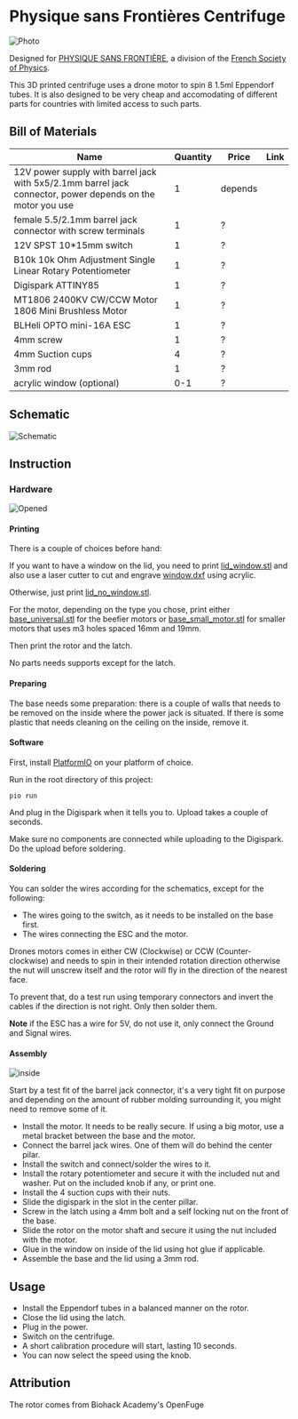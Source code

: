 # Physique sans Frontières Centrifuge

![Photo](doc/main.jpg)

Designed for [PHYSIQUE SANS FRONTIÈRE](https://www.sfpnet.fr/commission/physique-sans-frontiere), a division of the [French Society of Physics](https://www.sfpnet.fr).

This 3D printed centrifuge uses a drone motor to spin 8 1.5ml Eppendorf tubes. It is also designed to be very cheap and accomodating of different parts for countries with limited access to such parts.

## Bill of Materials

| Name | Quantity | Price | Link |
|------|----------|-------|------|
| 12V power supply with barrel jack with 5x5/2.1mm barrel jack connector, power depends on the motor you use | 1 | depends | |
| female 5.5/2.1mm barrel jack connector with screw terminals | 1 | ? | |
| 12V SPST 10*15mm switch | 1 | ? | |
| B10k 10k Ohm Adjustment Single Linear Rotary Potentiometer | 1 | ? | |
| Digispark ATTINY85 | 1 | ? | |
| MT1806 2400KV CW/CCW Motor 1806 Mini Brushless Motor | 1 | ? | |
| BLHeli OPTO mini-16A ESC | 1 | ? | |
| 4mm screw | 1 | ? | |
| 4mm Suction cups | 4 | ? | |
| 3mm rod | 1 | ? | |
| acrylic window (optional) | 0-1 | ? | |

## Schematic

![Schematic](doc/schematic.png)

## Instruction

### Hardware

![Opened](doc/open.jpg)

#### Printing

There is a couple of choices before hand:

If you want to have a window on the lid, you need to print [lid_window.stl](stl/lid_window.stl) and also use a laser cutter to cut and engrave [window.dxf](dxf/window.dxf) using acrylic.

Otherwise, just print [lid_no_window.stl](lid_no_window.stl).

For the motor, depending on the type you chose, print either [base_universal.stl](stl/base_universal.stl) for the beefier motors or [base_small_motor.stl](stl/base_small_motor.stl) for smaller motors that uses m3 holes spaced 16mm and 19mm.

Then print the rotor and the latch.

No parts needs supports except for the latch.

#### Preparing

The base needs some preparation: there is a couple of walls that needs to be removed on the inside where the power jack is situated. If there is some plastic that needs cleaning on the ceiling on the inside, remove it.

#### Software 

First, install [PlatformIO](http://platformio.org) on your platform of choice.

Run in the root directory of this project:

    pio run

And plug in the Digispark when it tells you to. Upload takes a couple of seconds.

Make sure no components are connected while uploading to the Digispark. Do the upload before soldering.

#### Soldering

You can solder the wires according for the schematics, except for the following:

 * The wires going to the switch, as it needs to be installed on the base first.
 * The wires connecting the ESC and the motor.

Drones motors comes in either CW (Clockwise) or CCW (Counter-clockwise) and needs to spin in their intended rotation direction otherwise the nut will unscrew itself and the rotor will fly in the direction of the nearest face.

To prevent that, do a test run using temporary connectors and invert the cables if the direction is not right. Only then solder them.

**Note** if the ESC has a wire for 5V, do not use it, only connect the Ground and Signal wires.

#### Assembly

![inside](doc/inside.jpg)

Start by a test fit of the barrel jack connector, it's a very tight fit on purpose and depending on the amount of rubber molding surrounding it, you might need to remove some of it.

 * Install the motor. It needs to be really secure. If using a big motor, use a metal bracket between the base and the motor.
 * Connect the barrel jack wires. One of them will do behind the center pilar.
 * Install the switch and connect/solder the wires to it.
 * Install the rotary potentiometer and secure it with the included nut and washer. Put on the included knob if any, or print one.
 * Install the 4 suction cups with their nuts.
 * Slide the digispark in the slot in the center pillar.
 * Screw in the latch using a 4mm bolt and a self locking nut on the front of the base.
 * Slide the rotor on the motor shaft and secure it using the nut included with the motor.
 * Glue in the window on inside of the lid using hot glue if applicable.
 * Assemble the base and the lid using a 3mm rod.

## Usage

 * Install the Eppendorf tubes in a balanced manner on the rotor.
 * Close the lid using the latch.
 * Plug in the power.
 * Switch on the centrifuge.
 * A short calibration procedure will start, lasting 10 seconds.
 * You can now select the speed using the knob.

## Attribution

The rotor comes from Biohack Academy's OpenFuge
